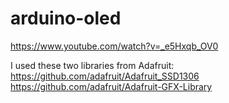 # arduino-oled
https://www.youtube.com/watch?v=_e5Hxqb_OV0


I used these two libraries from Adafruit:
https://github.com/adafruit/Adafruit_SSD1306
https://github.com/adafruit/Adafruit-GFX-Library
